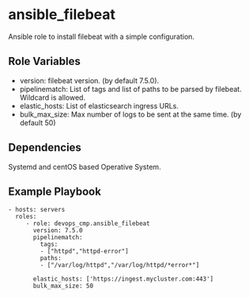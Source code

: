 ansible_filebeat
=========

Ansible role to install filebeat with a simple configuration.


Role Variables
--------------

- version: filebeat version. (by default 7.5.0).
- pipelinematch: List of tags and list of paths to be parsed by filebeat. Wildcard is allowed.
- elastic_hosts: List of elasticsearch ingress URLs.
- bulk_max_size: Max number of logs to be sent at the same time. (by default 50)

Dependencies
------------

Systemd and centOS based Operative System.

Example Playbook
----------------

    - hosts: servers
      roles:
         - role: devops_cmp.ansible_filebeat
           version: 7.5.0
           pipelinematch:
             tags:
             - ["httpd","httpd-error"]
             paths:
             - ["/var/log/httpd","/var/log/httpd/*error*"]

           elastic_hosts: ['https://ingest.mycluster.com:443']
           bulk_max_size: 50

